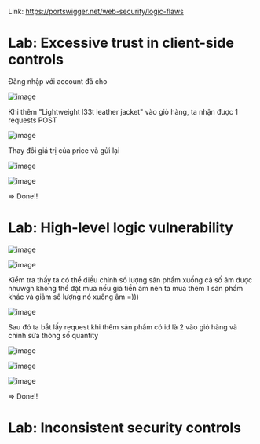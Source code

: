 Link: https://portswigger.net/web-security/logic-flaws

# Lab: Excessive trust in client-side controls
Đăng nhập với account đã cho

![image](https://github.com/nguyenngocdung18/portswigger/assets/134156226/2581c412-d4bd-4d14-b648-5878580efbbc)

Khi thêm "Lightweight l33t leather jacket" vào giỏ hàng, ta nhận được 1 requests POST

![image](https://github.com/nguyenngocdung18/portswigger/assets/134156226/fe253395-7372-44a3-850f-ad61086e7b94)

Thay đổi giá trị của price và gửi lại

![image](https://github.com/nguyenngocdung18/portswigger/assets/134156226/aadc03d0-269f-40bd-afff-ea035f7978c9)

![image](https://github.com/nguyenngocdung18/portswigger/assets/134156226/8eef6b41-ed6a-4715-bc74-5e8145204bc8)

=> Done!!

# Lab: High-level logic vulnerability
![image](https://github.com/nguyenngocdung18/portswigger/assets/134156226/b2200f0e-b237-46e3-9b1d-b416f71e7bae)

![image](https://github.com/nguyenngocdung18/portswigger/assets/134156226/672de5ff-6461-46a8-8beb-102ac6681ea9)

Kiểm tra thấy ta có thể điều chỉnh số lượng sản phẩm xuống cả số âm được nhuwgn không thể đặt mua nếu giá tiền âm nên ta mua thêm 1 sản phẩm khác và giảm số lượng nó xuống âm =))) 

![image](https://github.com/nguyenngocdung18/portswigger/assets/134156226/e47f7676-7303-4113-9968-51c91bb9c3ac)

Sau đó ta bắt lấy request khi thêm sản phẩm có id là 2 vào giỏ hàng và chỉnh sửa thông số quantity

![image](https://github.com/nguyenngocdung18/portswigger/assets/134156226/5b7c8f22-0567-41b8-b891-bc1484bb1224)

![image](https://github.com/nguyenngocdung18/portswigger/assets/134156226/0aa4edbb-2917-4505-b659-72a6a91ae0f5)

![image](https://github.com/nguyenngocdung18/portswigger/assets/134156226/5b834567-48ad-4eb1-9469-d20ae11fee70)

=> Done!!

# Lab: Inconsistent security controls
